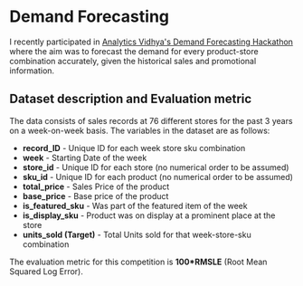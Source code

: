 # Demand Forecasting

I recently participated in [Analytics Vidhya's Demand Forecasting Hackathon](https://datahack.analyticsvidhya.com/contest/janatahack-demand-forecasting/) where the aim was to forecast the demand for every product-store combination accurately, given the historical sales and promotional information.

## Dataset description and Evaluation metric

The data consists of sales records at 76 different stores for the past 3 years on a week-on-week basis. The variables in the dataset are as follows:
* **record_ID** - Unique ID for each week store sku combination
* **week** - Starting Date of the week
* **store_id** - Unique ID for each store (no numerical order to be assumed)
* **sku_id** - Unique ID for each product (no numerical order to be assumed)
* **total_price** - Sales Price of the product 
* **base_price** - Base price of the product
* **is_featured_sku** - Was part of the featured item of the week
* **is_display_sku** - Product was on display at a prominent place at the store
* **units_sold (Target)** - Total Units sold for that week-store-sku combination

The evaluation metric for this competition is **100*RMSLE** (Root Mean Squared Log Error).
